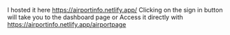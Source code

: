 I hosted it here https://airportinfo.netlify.app/
Clicking on the sign in button will take you to the dashboard page or
Access it directly with https://airportinfo.netlify.app/airportpage
